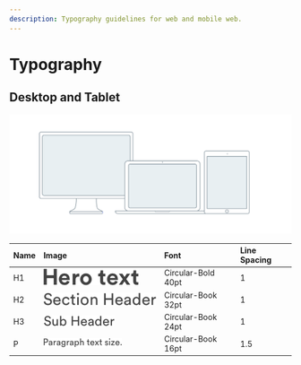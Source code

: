 ```yaml
---
description: Typography guidelines for web and mobile web.
---
```


# Typography

## Desktop and Tablet

![](../.gitbook/assets/1024-x-1366.png)

| Name | Image | Font | Line Spacing |
| :--- | :--- | :--- | :--- |
| H1 | ![](../.gitbook/assets/hero-text.png) | Circular-Bold 40pt | 1 |
| H2 | ![](../.gitbook/assets/section-header.png) | Circular-Book 32pt | 1 |
| H3 | ![](../.gitbook/assets/sub-header.png) | Circular-Book 24pt | 1 |
| P | ![](../.gitbook/assets/paragraph-text-size..png) | Circular-Book 16pt | 1.5 |

